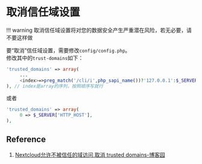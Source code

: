 # 取消信任域设置

!!! warning
    取消信任域设置将对您的数据安全产生严重潜在风险，若无必要，请不要这样做

要“取消”信任域设置，需要修改`config/config.php`。  
修改其中的`trust-domains`如下：
```php
'trusted_domains' => array(
     ...
     <index>=>preg_match('/cli/i',php_sapi_name())?'127.0.0.1':$_SERVER['SERVER_NAME'],
), // index是array的序列，按照顺序写就行
```

或者  
```php
'trusted_domains' => array(
     0 => $_SERVER['HTTP_HOST'],
),
```

## Reference
1. [Nextcloud允许不被信任的域访问 取消 trusted domains-博客园](https://www.cnblogs.com/jsrd/p/17488223.html)
